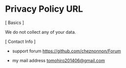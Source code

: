 # Privacy Policy URL

[ Basics ]

We do not collect any of your data.

[ Contact Info ]

* support forum
https://github.com/cheznonnon/Forum

* my mail address
tomohiro201406@gmail.com
